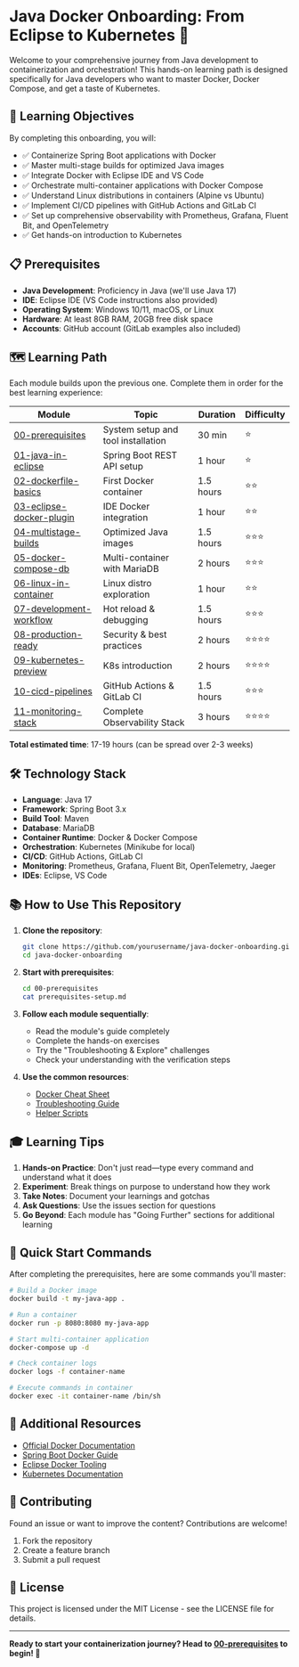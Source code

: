 # Java Docker Onboarding: From Eclipse to Kubernetes 🚀

Welcome to your comprehensive journey from Java development to containerization and orchestration! This hands-on learning path is designed specifically for Java developers who want to master Docker, Docker Compose, and get a taste of Kubernetes.

## 🎯 Learning Objectives

By completing this onboarding, you will:

- ✅ Containerize Spring Boot applications with Docker
- ✅ Master multi-stage builds for optimized Java images
- ✅ Integrate Docker with Eclipse IDE and VS Code
- ✅ Orchestrate multi-container applications with Docker Compose
- ✅ Understand Linux distributions in containers (Alpine vs Ubuntu)
- ✅ Implement CI/CD pipelines with GitHub Actions and GitLab CI
- ✅ Set up comprehensive observability with Prometheus, Grafana, Fluent Bit, and OpenTelemetry
- ✅ Get hands-on introduction to Kubernetes

## 📋 Prerequisites

- **Java Development**: Proficiency in Java (we'll use Java 17)
- **IDE**: Eclipse IDE (VS Code instructions also provided)
- **Operating System**: Windows 10/11, macOS, or Linux
- **Hardware**: At least 8GB RAM, 20GB free disk space
- **Accounts**: GitHub account (GitLab examples also included)

## 🗺️ Learning Path

Each module builds upon the previous one. Complete them in order for the best learning experience:

| Module                                                                           | Topic                              | Duration  | Difficulty |
| -------------------------------------------------------------------------------- | ---------------------------------- | --------- | ---------- |
| [00-prerequisites](./00-prerequisites/prerequisites-setup.md)                    | System setup and tool installation | 30 min    | ⭐         |
| [01-java-in-eclipse](./01-java-in-eclipse/java-setup-guide.md)                   | Spring Boot REST API setup         | 1 hour    | ⭐         |
| [02-dockerfile-basics](./02-dockerfile-basics/dockerfile-fundamentals.md)        | First Docker container             | 1.5 hours | ⭐⭐       |
| [03-eclipse-docker-plugin](./03-eclipse-docker-plugin/ide-docker-integration.md) | IDE Docker integration             | 1 hour    | ⭐⭐       |
| [04-multistage-builds](./04-multistage-builds/multistage-optimization.md)        | Optimized Java images              | 1.5 hours | ⭐⭐⭐     |
| [05-docker-compose-db](./05-docker-compose-db/)                                  | Multi-container with MariaDB       | 2 hours   | ⭐⭐⭐     |
| [06-linux-in-container](./06-linux-in-container/)                                | Linux distro exploration           | 1 hour    | ⭐⭐       |
| [07-development-workflow](./07-development-workflow/)                            | Hot reload & debugging             | 1.5 hours | ⭐⭐⭐     |
| [08-production-ready](./08-production-ready/)                                    | Security & best practices          | 2 hours   | ⭐⭐⭐⭐   |
| [09-kubernetes-preview](./09-kubernetes-preview/)                                | K8s introduction                   | 2 hours   | ⭐⭐⭐⭐   |
| [10-cicd-pipelines](./10-cicd-pipelines/)                                        | GitHub Actions & GitLab CI         | 1.5 hours | ⭐⭐⭐     |
| [11-monitoring-stack](./11-monitoring-stack/)                                    | Complete Observability Stack       | 3 hours   | ⭐⭐⭐⭐   |

**Total estimated time**: 17-19 hours (can be spread over 2-3 weeks)

## 🛠️ Technology Stack

- **Language**: Java 17
- **Framework**: Spring Boot 3.x
- **Build Tool**: Maven
- **Database**: MariaDB
- **Container Runtime**: Docker & Docker Compose
- **Orchestration**: Kubernetes (Minikube for local)
- **CI/CD**: GitHub Actions, GitLab CI
- **Monitoring**: Prometheus, Grafana, Fluent Bit, OpenTelemetry, Jaeger
- **IDEs**: Eclipse, VS Code

## 📚 How to Use This Repository

1. **Clone the repository**:

   ```bash
   git clone https://github.com/yourusername/java-docker-onboarding.git
   cd java-docker-onboarding
   ```

2. **Start with prerequisites**:

   ```bash
   cd 00-prerequisites
   cat prerequisites-setup.md
   ```

3. **Follow each module sequentially**:

   - Read the module's guide completely
   - Complete the hands-on exercises
   - Try the "Troubleshooting & Explore" challenges
   - Check your understanding with the verification steps

4. **Use the common resources**:
   - [Docker Cheat Sheet](./common-resources/docker-tips/cheat-sheet.md)
   - [Troubleshooting Guide](./common-resources/docker-tips/troubleshooting.md)
   - [Helper Scripts](./common-resources/scripts/)

## 🎓 Learning Tips

1. **Hands-on Practice**: Don't just read—type every command and understand what it does
2. **Experiment**: Break things on purpose to understand how they work
3. **Take Notes**: Document your learnings and gotchas
4. **Ask Questions**: Use the issues section for questions
5. **Go Beyond**: Each module has "Going Further" sections for additional learning

## 🚦 Quick Start Commands

After completing the prerequisites, here are some commands you'll master:

```bash
# Build a Docker image
docker build -t my-java-app .

# Run a container
docker run -p 8080:8080 my-java-app

# Start multi-container application
docker-compose up -d

# Check container logs
docker logs -f container-name

# Execute commands in container
docker exec -it container-name /bin/sh
```

## 📖 Additional Resources

- [Official Docker Documentation](https://docs.docker.com/)
- [Spring Boot Docker Guide](https://spring.io/guides/gs/spring-boot-docker/)
- [Eclipse Docker Tooling](https://www.eclipse.org/community/eclipse_newsletter/2017/june/article3.php)
- [Kubernetes Documentation](https://kubernetes.io/docs/home/)

## 🤝 Contributing

Found an issue or want to improve the content? Contributions are welcome!

1. Fork the repository
2. Create a feature branch
3. Submit a pull request

## 📝 License

This project is licensed under the MIT License - see the LICENSE file for details.

---

**Ready to start your containerization journey? Head to [00-prerequisites](./00-prerequisites/prerequisites-setup.md) to begin! 🎉**
